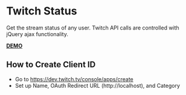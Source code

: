 # Twitch Status

Get the stream status of any user. Twitch API calls are controlled with jQuery ajax functionality.

[**DEMO**](https://raw.githack.com/doppl3r/twitch-status/master/index.html)

## How to Create Client ID

  - Go to https://dev.twitch.tv/console/apps/create
  - Set up Name, OAuth Redirect URL (http://localhost), and Category